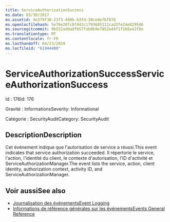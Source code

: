 ```yaml
---
title: ServiceAuthorizationSuccess
ms.date: 03/30/2017
ms.assetid: 4e379f38-23f3-498b-b3fd-28cedefbf878
ms.openlocfilehash: 5e76e20fc8f442c1793685112cad2fe24e829546
ms.sourcegitcommit: 9b552addadfb57fab0b9e7852ed4f1f1b8a42f8e
ms.translationtype: MT
ms.contentlocale: fr-FR
ms.lasthandoff: 04/23/2019
ms.locfileid: "61944480"
---
```

# <a name="serviceauthorizationsuccess"></a><span data-ttu-id="4556d-102">ServiceAuthorizationSuccess</span><span class="sxs-lookup"><span data-stu-id="4556d-102">ServiceAuthorizationSuccess</span></span>
<span data-ttu-id="4556d-103">Id : 176</span><span class="sxs-lookup"><span data-stu-id="4556d-103">Id: 176</span></span>  
  
 <span data-ttu-id="4556d-104">Gravité : Informations</span><span class="sxs-lookup"><span data-stu-id="4556d-104">Severity: Informational</span></span>  
  
 <span data-ttu-id="4556d-105">Catégorie : SecurityAudit</span><span class="sxs-lookup"><span data-stu-id="4556d-105">Category: SecurityAudit</span></span>  
  
## <a name="description"></a><span data-ttu-id="4556d-106">Description</span><span class="sxs-lookup"><span data-stu-id="4556d-106">Description</span></span>  
 <span data-ttu-id="4556d-107">Cet événement indique que l'autorisation de service a réussi.</span><span class="sxs-lookup"><span data-stu-id="4556d-107">This event indicates that service authorization succeeded.</span></span> <span data-ttu-id="4556d-108">Il répertorie le service, l'action, l'identité du client, le contexte d'autorisation, l'ID d'activité et ServiceAuthorizationManager.</span><span class="sxs-lookup"><span data-stu-id="4556d-108">The event lists the service, action, client identity, authorization context, activity ID, and ServiceAuthorizationManager.</span></span>  
  
## <a name="see-also"></a><span data-ttu-id="4556d-109">Voir aussi</span><span class="sxs-lookup"><span data-stu-id="4556d-109">See also</span></span>

- [<span data-ttu-id="4556d-110">Journalisation des événements</span><span class="sxs-lookup"><span data-stu-id="4556d-110">Event Logging</span></span>](../../../../../docs/framework/wcf/diagnostics/event-logging/index.md)
- [<span data-ttu-id="4556d-111">Informations de référence générales sur les événements</span><span class="sxs-lookup"><span data-stu-id="4556d-111">Events General Reference</span></span>](../../../../../docs/framework/wcf/diagnostics/event-logging/events-general-reference.md)
